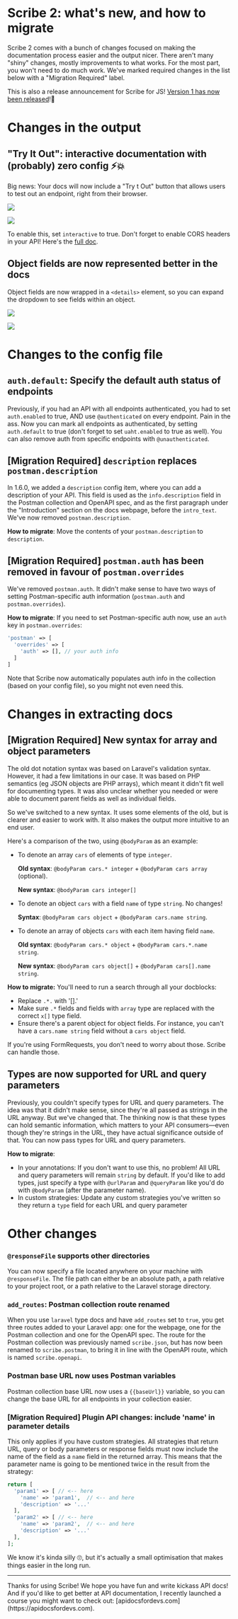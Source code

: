 # Scribe 2: what's new, and how to migrate

Scribe 2 comes with a bunch of changes focused on making the documentation process easier and the output nicer. There aren't many "shiny" changes, mostly improvements to what works. For the most part, you won't need to do much work. We've marked required changes in the list below with a "Migration Required" label.

This is also a release announcement for Scribe for JS! [Version 1 has now been released]()!🎉 

# Changes in the output 

## "Try It Out": interactive documentation with (probably) zero config ⚡💥
Big news: Your docs will now include a "Try t Out" button that allows users to test out an endpoint, right from their browser.

![](./images/tryitout-button.png)

![](./images/tryitout-button-2.png)

To enable this, set `interactive` to true. Don't forget to enable CORS headers in your API! Here's the [full doc](./generating-documentation.html#configuring-interactive-documentation).

## Object fields are now represented better in the docs
Object fields are now wrapped in a `<details>` element, so you can expand the dropdown to see fields within an object.

![](./images/object-fields.png)

![](./images/object-fields-expanded.png)


# Changes to the config file
   
## `auth.default`: Specify the default auth status of endpoints
Previously, if you had an API with all endpoints authenticated, you had to set `auth.enabled` to true, AND use `@authenticated` on every endpoint. Pain in the ass. Now you can mark all endpoints as authenticated, by setting `auth.default` to true (don't forget to set `uaht.enabled` to true as well). You can also remove auth from specific endpoints with `@unauthenticated`.
   
## [Migration Required] `description` replaces `postman.description`
In 1.6.0, we added a `description` config item, where you can add a description of your API. This field is used as the `info.description` field in the Postman collection and OpenAPI spec, and as the first paragraph under the "Introduction" section on the docs webpage, before the `intro_text`. We've now removed `postman.description`.

**How to migrate**: Move the contents of your `postman.description` to `description`.

## [Migration Required] `postman.auth` has been removed in favour of `postman.overrides`
We've removed `postman.auth`. It didn't make sense to have two ways of setting Postman-specific auth information (`postman.auth` and `postman.overrides`).

**How to migrate**: If you need to set Postman-specific auth now, use an `auth` key in `postman.overrides`:

```php
'postman' => [
  'overrides' => [
    'auth' => [], // your auth info
  ]
]
```

Note that Scribe now automatically populates auth info in the collection (based on your config file), so you might not even need this.

# Changes in extracting docs
## [Migration Required] New syntax for array and object parameters
The old dot notation syntax was based on Laravel's validation syntax. However, it had a few limitations in our case. It was based on PHP semantics (eg JSON objects are PHP arrays), which meant it didn't fit well for documenting types. It was also unclear whether you needed or were able to document parent fields as well as individual fields.

So we've switched to a new syntax. It uses some elements of the old, but is clearer and easier to work with. It also makes the output more intuitive to an end user.

Here's a comparison of the two, using `@bodyParam` as an example:

- To denote an array `cars` of elements of type `integer`.
  
  **Old syntax**: `@bodyParam cars.* integer` + `@bodyParam cars array` (optional).
  
  **New syntax**: `@bodyParam cars integer[]`
- To denote an object `cars` with a field `name` of type `string`. No changes!
  
  **Syntax**: `@bodyParam cars object` + `@bodyParam cars.name string`.
- To denote an array of objects `cars` with each item having field `name`.
  
  **Old syntax**: `@bodyParam cars.* object` + `@bodyParam cars.*.name string`.
  
  **New syntax**: `@bodyParam cars object[]` + `@bodyParam cars[].name string`.

**How to migrate:**
You'll need to run a search through all your docblocks:
- Replace `.*.` with '[].'
- Make sure `.*` fields and fields with `array` type are replaced with the correct `x[]` type field. 
- Ensure there's a parent object for object fields. For instance, you can't have a `cars.name string` field without a `cars object` field.

If you're using FormRequests, you don't need to worry about those. Scribe can handle those.

## Types are now supported for URL and query parameters
Previously, you couldn't specify types for URL and query parameters. The idea was that it didn't make sense, since they're all passed as strings in the URL anyway. But we've changed that. The thinking now is that these types can hold semantic information, which matters to your API consumers—even though they're strings in the URL, they have actual significance outside of that. You can now pass types for URL and query parameters.

**How to migrate**:
- In your annotations: If you don't want to use this, no problem! All URL and query parameters will remain `string` by default. If you'd like to add types, just specify a type with `@urlParam` and `@queryParam` like you'd do with `@bodyParam` (after the parameter name).
- In custom strategies: Update any custom strategies you've written so they return a `type` field for each URL and query parameter

# Other changes
### `@responseFile` supports other directories
You can now specify a file located anywhere on your machine with `@responseFile`. The file path can either be an absolute path, a path relative to your project root, or a path relative to the Laravel storage directory.

### `add_routes`: Postman collection route renamed
When you use `laravel` type docs and have `add_routes` set to `true`, you get three routes added to your Laravel app: one for the webpage, one for the Postman collection and one for the OpenAPI spec. The route for the Postman collection was previously named `scribe.json`, but has now been renamed to `scribe.postman`, to bring it in line with the OpenAPI route, which is named `scribe.openapi`.

### Postman base URL now uses Postman variables
Postman collection base URL now uses a `{{baseUrl}}` variable, so you can change the base URL for all endpoints in your collection easier.

### [Migration Required] Plugin API changes: include 'name' in parameter details
This only applies if you have custom strategies. All strategies that return URL, query or body parameters or response fields must now include the name of the field as a `name` field in the returned array. This means that the parameter name is going to be mentioned twice in the result from the strategy:

```php
return [
  'param1' => [ // <-- here
    'name' => 'param1',  // <-- and here
    'description' => '...'
  ],
  'param2' => [ // <-- here
    'name' => 'param2',  // <-- and here
    'description' => '...'
  ],
];
```

We know it's kinda silly 🙄, but it's actually a small optimisation that makes things easier in the long run.

<hr>
Thanks for using Scribe! We hope you have fun and write kickass API docs! And if you'd like to get better at API documentation, I recently launched a course you might want to check out: [apidocsfordevs.com](https://apidocsfordevs.com).